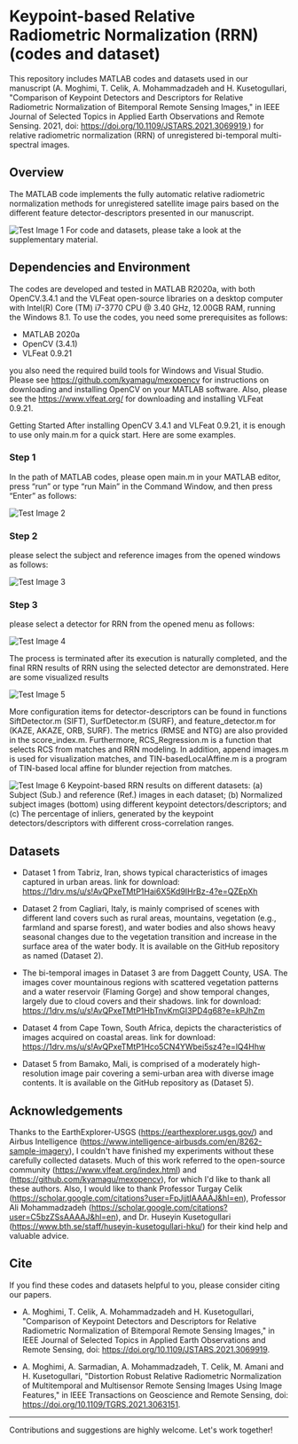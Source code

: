 # Keypoint-based Relative Radiometric Normalization (RRN) (codes and dataset)

This repository includes MATLAB codes and datasets used in our manuscript (A. Moghimi, T. Celik, A. Mohammadzadeh and H. Kusetogullari, "Comparison of Keypoint Detectors and Descriptors for Relative Radiometric Normalization of Bitemporal Remote Sensing Images," in IEEE Journal of Selected Topics in Applied Earth Observations and Remote Sensing. 2021, doi: https://doi.org/10.1109/JSTARS.2021.3069919,) for relative radiometric normalization (RRN) of unregistered bi-temporal multi-spectral images.  

## Overview
The MATLAB code implements the fully automatic relative radiometric normalization methods for unregistered satellite image pairs based on the different feature detector-descriptors presented in our manuscript. 

![Test Image 1](https://github.com/ArminMoghimi/Keypoint-based-Relative-Radiometric-Normalization-RRN-method/blob/main/Figure/keypoint_based_rrn.jpg)
For code and datasets, please take a look at the supplementary material.

## Dependencies and Environment
The codes are developed and tested in MATLAB R2020a, with both OpenCV.3.4.1 and the VLFeat open-source libraries on a desktop computer with Intel(R) Core (TM) i7-3770 CPU @ 3.40 GHz, 12.00GB RAM, running the Windows 8.1. To use the codes, you need some prerequisites as follows: 
- 	MATLAB 2020a
- 	OpenCV (3.4.1)
- 	VLFeat 0.9.21 

you also need the required build tools for Windows and Visual Studio. Please see https://github.com/kyamagu/mexopencv for instructions on downloading and installing OpenCV on your MATLAB software. Also, please see the https://www.vlfeat.org/ for downloading and installing VLFeat 0.9.21.

Getting Started
After installing OpenCV 3.4.1 and VLFeat 0.9.21, it is enough to use only main.m for a quick start. Here are some examples.
### Step 1
In the path of MATLAB codes, please open main.m in your MATLAB editor, press “run” or type “run Main” in the Command Window, and then press “Enter” as follows: 

![Test Image 2](https://github.com/ArminMoghimi/Keypoint-based-Relative-Radiometric-Normalization-RRN-method/blob/main/Figure/main%20run.png)

### Step 2
please select the subject and reference images from the opened windows as follows:

![Test Image 3](https://github.com/ArminMoghimi/Keypoint-based-Relative-Radiometric-Normalization-RRN-method/blob/main/Figure/input_data.png)

### Step 3
please select a detector for RRN from the opened menu as follows:

![Test Image 4](https://github.com/ArminMoghimi/Keypoint-based-Relative-Radiometric-Normalization-RRN-method/blob/main/Figure/menu_bar.png)

The process is terminated after its execution is naturally completed, and the final RRN results of RRN using the selected detector are demonstrated. Here are some visualized results

![Test Image 5](https://github.com/ArminMoghimi/Keypoint-based-Relative-Radiometric-Normalization-RRN-method/blob/main/Figure/results_plot.png)

More configuration items for detector-descriptors can be found in functions SiftDetector.m (SIFT), SurfDetector.m (SURF), and feature_detector.m for (KAZE, AKAZE, ORB, SURF). The metrics (RMSE and NTG) are also provided in the score_index.m. Furthermore, RCS_Regression.m is a function that selects RCS from matches and RRN modeling. In addition, append images.m is used for visualization matches, and TIN-basedLocalAffine.m is a program of TIN-based local affine for blunder rejection from matches.    

![Test Image 6](https://github.com/ArminMoghimi/Keypoint-based-Relative-Radiometric-Normalization-RRN-method/blob/main/Figure/qualitive%20results.jpg)
Keypoint-based RRN results on different datasets: (a) Subject (Sub.) and reference (Ref.) images in each dataset; (b) Normalized subject images (bottom) using different keypoint detectors/descriptors; and (c) The percentage of inliers, generated by the keypoint detectors/descriptors with different cross-correlation ranges.

## Datasets
- Dataset 1 from Tabriz, Iran, shows typical characteristics of images captured in urban areas. link for download:
https://1drv.ms/u/s!AvQPxeTMtP1Hai6X5Kd9IHrBz-4?e=QZEpXh

- Dataset 2 from Cagliari, Italy, is mainly comprised of scenes with different land covers such as rural areas, mountains, vegetation (e.g., farmland and sparse forest), and water bodies and also shows heavy seasonal changes due to the vegetation transition and increase in the surface area of the water body. It is available on the GitHub repository as named (Dataset 2).

- The bi-temporal images in Dataset 3 are from Daggett County, USA.  The images cover mountainous regions with scattered vegetation patterns and a water reservoir (Flaming Gorge) and show temporal changes, largely due to cloud covers and their shadows. link for download: 
https://1drv.ms/u/s!AvQPxeTMtP1HbTnvKmGI3PD4g68?e=kPJhZm

- Dataset 4 from Cape Town, South Africa, depicts the characteristics of images acquired on coastal areas. link for download:
https://1drv.ms/u/s!AvQPxeTMtP1Hco5CN4YWbei5sz4?e=lQ4Hhw

- Dataset 5 from Bamako, Mali, is comprised of a moderately high-resolution image pair covering a semi-urban area with diverse image contents. It is available on the GitHub repository as (Dataset 5).


## Acknowledgements

Thanks to the EarthExplorer-USGS (https://earthexplorer.usgs.gov/) and Airbus Intelligence (https://www.intelligence-airbusds.com/en/8262-sample-imagery),  I couldn't have finished my experiments without these carefully collected datasets. Much of this work referred to the open-source community (https://www.vlfeat.org/index.html) and (https://github.com/kyamagu/mexopencv), for which I'd like to thank all these authors. Also, I would like to thank Professor Turgay Celik (https://scholar.google.com/citations?user=FpJjjtIAAAAJ&hl=en), Professor Ali Mohammadzadeh (https://scholar.google.com/citations?user=C5bzZSsAAAAJ&hl=en), and Dr. Huseyin Kusetogullari (https://www.bth.se/staff/huseyin-kusetogullari-hku/) for their kind help and valuable advice.

## Cite
If you find these codes and datasets helpful to you, please consider citing our papers.

- A. Moghimi, T. Celik, A. Mohammadzadeh and H. Kusetogullari, "Comparison of Keypoint Detectors and Descriptors for Relative Radiometric Normalization of Bitemporal Remote Sensing Images," in IEEE Journal of Selected Topics in Applied Earth Observations and Remote Sensing, doi: https://doi.org/10.1109/JSTARS.2021.3069919.
 
- A. Moghimi, A. Sarmadian, A. Mohammadzadeh, T. Celik, M. Amani and H. Kusetogullari, "Distortion Robust Relative Radiometric Normalization of Multitemporal and Multisensor Remote Sensing Images Using Image Features," in IEEE Transactions on Geoscience and Remote Sensing, doi: https://doi.org/10.1109/TGRS.2021.3063151.

---
Contributions and suggestions are highly welcome. Let's work together!

